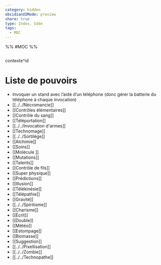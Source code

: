 ```yaml
---
category: hidden
obsidianUIMode: preview
share: true
type: Index, Idée
tags:
  - MOC
---
```


%% #MOC %%

```folderv
```

contexte^id


# Liste de pouvoirs
- Invoquer un stand avec l’aide d’un téléphone (donc gérer la batterie du téléphone à chaque invocation)
- [[../../Nécromancie]]
- [[Contrôles élémentaires]]
- [[Contrôle du sang]]
- [[Téléportation]]
- [[../../Invocation d'armes]]
- [[Technomage]]
- [[../../Sortilège]]
- [[Alchimie]]
- [[Soins]]
- [[Molécule ]]
- [[Mutations]]
- [[Talents]]
- [[Contrôle de fils]]
- [[Super physique]]
- [[Prédictions]]
- [[Illusion]]
- [[Télékinésie]]
- [[Télépathie]]
- [[Gravité]]
- [[../../Spiritisme]]
- [[Charisme]]
- [[Écrit]]
- [[Double]]
- [[Météo]]
- [[Estompage]]
- [[Biomasse]]
- [[Suggestion]]
- [[../../Pixellisation]]
- [[../../Zombie]]
- [[../../Technopathe]]